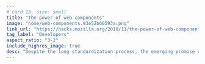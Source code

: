 ```yaml
---
# card 13, size: small
title: "The power of web components"
image: "home/web-components.93e52b60593a.png"
link_url: "https://hacks.mozilla.org/2018/11/the-power-of-web-components/?utm_source=www.mozilla.org&utm_medium=referral&utm_campaign=homepage&utm_content=card"
tag_label: "Developers"
aspect_ratio: "3-2"
include_highres_image: true
desc: "Despite the long standardization process, the emerging promise of Web Components puts more power in the hand of creators."
---
```

